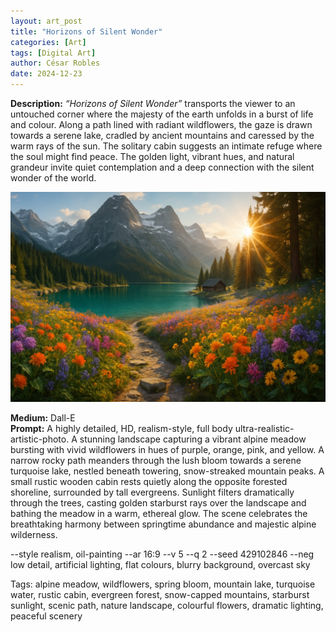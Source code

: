 ```yaml
---
layout: art_post
title: "Horizons of Silent Wonder"
categories: [Art]
tags: [Digital Art]
author: César Robles
date: 2024-12-23
---
```

**Description:** *“Horizons of Silent Wonder”* transports the viewer to an untouched corner where the majesty of the earth unfolds in a burst of life and colour. Along a path lined with radiant wildflowers, the gaze is drawn towards a serene lake, cradled by ancient mountains and caressed by the warm rays of the sun. The solitary cabin suggests an intimate refuge where the soul might find peace. The golden light, vibrant hues, and natural grandeur invite quiet contemplation and a deep connection with the silent wonder of the world.

![Horizons of Silent Wonder](/imag/digital_art/horizons_of_silent_wonder.jpg)

**Medium:** Dall-E\
**Prompt:** A highly detailed, HD, realism-style,  full body ultra-realistic-artistic-photo. A stunning landscape capturing a vibrant alpine meadow bursting with vivid wildflowers in hues of purple, orange, pink, and yellow. A narrow rocky path meanders through the lush bloom towards a serene turquoise lake, nestled beneath towering, snow-streaked mountain peaks. A small rustic wooden cabin rests quietly along the opposite forested shoreline, surrounded by tall evergreens. Sunlight filters dramatically through the trees, casting golden starburst rays over the landscape and bathing the meadow in a warm, ethereal glow. The scene celebrates the breathtaking harmony between springtime abundance and majestic alpine wilderness.

--style realism, oil-painting --ar 16:9 --v 5 --q 2 --seed 429102846 --neg low detail, artificial lighting, flat colours, blurry background, overcast sky

Tags: alpine meadow, wildflowers, spring bloom, mountain lake, turquoise water, rustic cabin, evergreen forest, snow-capped mountains, starburst sunlight, scenic path, nature landscape, colourful flowers, dramatic lighting, peaceful scenery